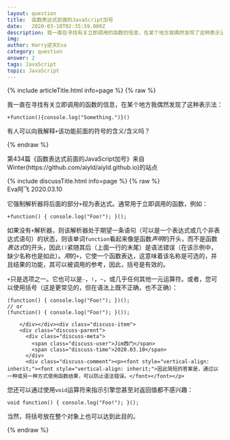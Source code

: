 ```yaml
---
layout: question
title:  函数表达式前面的JavaScript加号
date:   2020-03-10T02:35:59.000Z
description: 我一直在寻找有关立即调用的函数的信息，在某个地方我偶然发现了这种表示法：+function(){console.log("Something.")}(...
img: 
author: Harry逆天Eva
category: question
answer: 2
tags: JavaScript
topic: JavaScript
---
```

<div class="article-root">
  <div class="article">
    {% include articleTitle.html info=page %}
    {% raw %}
    <div class="article-content"><p><font style="vertical-align: inherit;"><font style="vertical-align: inherit;">我一直在寻找有关立即调用的函数的信息，在某个地方我偶然发现了这种表示法：</font></font></p>

<pre><code>+function(){console.log("Something.")}()
</code></pre>

<p><font style="vertical-align: inherit;"><font style="vertical-align: inherit;">有人可以向我解释</font></font><code>+</code><font style="vertical-align: inherit;"><font style="vertical-align: inherit;">该功能前面</font><font style="vertical-align: inherit;">的</font><font style="vertical-align: inherit;">符号的含义/含义吗？</font></font></p></div>
    {% endraw %}
  </div>
  <p class="winter_mark">第434篇《函数表达式前面的JavaScript加号》来自Winter(https://github.com/aiyld/aiyld.github.io)的站点</p>
  <div class="discuss-wrapper">
    {% include discussTitle.html info=page %}
    {% raw %}
    <div class="discuss-item">
        <div class="discuss-parent">
          <div class="discuss-meta">
            <span class="discuss-user">Eva阿飞</span>
            <span class="discuss-time">2020.03.10</span>
          </div>
          <div class="discuss-comment"><p><font style="vertical-align: inherit;"><font style="vertical-align: inherit;">它强制解析器将后面的部分</font></font><code>+</code><font style="vertical-align: inherit;"><font style="vertical-align: inherit;">视为表达式。</font><font style="vertical-align: inherit;">通常用于立即调用的函数，例如：</font></font></p>

<pre><code>+function() { console.log("Foo!"); }();
</code></pre>

<p><font style="vertical-align: inherit;"><font style="vertical-align: inherit;">如果没有</font></font><code>+</code><font style="vertical-align: inherit;"><font style="vertical-align: inherit;">解析器，则该解析器处于期望一条语句（可以是一个表达式或几个非表达式语句）的状态，则该单词</font></font><code>function</code><font style="vertical-align: inherit;"><font style="vertical-align: inherit;">看起来像是函数</font></font><em><font style="vertical-align: inherit;"><font style="vertical-align: inherit;">声明</font></font></em><font style="vertical-align: inherit;"><font style="vertical-align: inherit;">的开头，</font><font style="vertical-align: inherit;">而不是函数</font></font><em><font style="vertical-align: inherit;"><font style="vertical-align: inherit;">表达式</font></font></em><font style="vertical-align: inherit;"><font style="vertical-align: inherit;">的开头，</font><font style="vertical-align: inherit;">因此</font></font><code>()</code><font style="vertical-align: inherit;"><font style="vertical-align: inherit;">紧随其后（上面一行的末尾）是语法错误（在该示例中，缺少名称也是如此）。</font></font><em><font style="vertical-align: inherit;"><font style="vertical-align: inherit;">用</font></font></em><font style="vertical-align: inherit;"><font style="vertical-align: inherit;">的</font></font><code>+</code><font style="vertical-align: inherit;"><font style="vertical-align: inherit;">，它使一个函数表达，这意味着该名称是可选的，并且结果的功能，其可以被调用的参考，因此，括号是有效的。</font></font></p>

<p><code>+</code><font style="vertical-align: inherit;"><font style="vertical-align: inherit;">只是选项之一。</font><font style="vertical-align: inherit;">它也可以是</font></font><code>-</code><font style="vertical-align: inherit;"><font style="vertical-align: inherit;">，</font></font><code>!</code><font style="vertical-align: inherit;"><font style="vertical-align: inherit;">，</font></font><code>~</code><font style="vertical-align: inherit;"><font style="vertical-align: inherit;">，或几乎任何其他一元运算符。</font><font style="vertical-align: inherit;">或者，您可以使用括号（这是更常见的，但在语法上既不正确，也不正确）：</font></font></p>

<pre><code>(function() { console.log("Foo!"); })();<font></font>
// or<font></font>
(function() { console.log("Foo!"); }());<font></font>
</code></pre></div>
        </div></div><div class="discuss-item">
        <div class="discuss-parent">
          <div class="discuss-meta">
            <span class="discuss-user">Jim西门</span>
            <span class="discuss-time">2020.03.10</span>
          </div>
          <div class="discuss-comment"><p><font style="vertical-align: inherit;"><font style="vertical-align: inherit;">因此简短的答案是，通过以一种或另一种方式使用函数结果，可以防止语法错误。</font></font></p>

<p><font style="vertical-align: inherit;"><font style="vertical-align: inherit;">您还可以通过使用</font></font><code>void</code><font style="vertical-align: inherit;"><font style="vertical-align: inherit;">运算符</font><font style="vertical-align: inherit;">来指示引擎您甚至对返回值都不感兴趣</font><font style="vertical-align: inherit;">：</font></font></p>

<pre><code>void function() { console.log("Foo!"); }();
</code></pre>

<p><font style="vertical-align: inherit;"><font style="vertical-align: inherit;">当然，将括号放在整个对象上也可以达到此目的。</font></font></p></div>
        </div></div>
    {% endraw %}
  </div>
<div>
